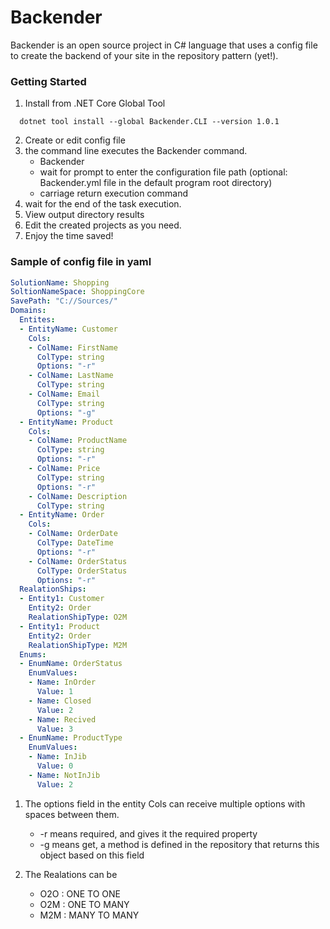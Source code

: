 
# Backender

Backender is an open source project in C# language that uses a config file to create the backend of your site in the repository pattern (yet!).

### Getting Started

1. Install from .NET Core Global Tool  

  ``` shell
    dotnet tool install --global Backender.CLI --version 1.0.1
  ```

2. Create or edit config file
3. the command line executes the Backender command.
    - Backender
    - wait for prompt to enter the configuration file path (optional: Backender.yml file in the default program root directory)
    - carriage return execution command
4. wait for the end of the task execution.
5. View output directory results
6. Edit the created projects as you need.
7. Enjoy the time saved!

### Sample of config file in yaml
``` yaml
SolutionName: Shopping
SoltionNameSpace: ShoppingCore
SavePath: "C://Sources/"
Domains:
  Entites:
  - EntityName: Customer
    Cols:
    - ColName: FirstName
      ColType: string
      Options: "-r"
    - ColName: LastName
      ColType: string
    - ColName: Email
      ColType: string
      Options: "-g"
  - EntityName: Product
    Cols:
    - ColName: ProductName
      ColType: string
      Options: "-r"
    - ColName: Price
      ColType: string
      Options: "-r"
    - ColName: Description
      ColType: string
  - EntityName: Order
    Cols:
    - ColName: OrderDate
      ColType: DateTime
      Options: "-r"
    - ColName: OrderStatus
      ColType: OrderStatus
      Options: "-r"
  RealationShips:
  - Entity1: Customer
    Entity2: Order
    RealationShipType: O2M
  - Entity1: Product
    Entity2: Order
    RealationShipType: M2M
  Enums:
  - EnumName: OrderStatus
    EnumValues:
    - Name: InOrder
      Value: 1
    - Name: Closed
      Value: 2
    - Name: Recived
      Value: 3
  - EnumName: ProductType
    EnumValues:
    - Name: InJib
      Value: 0
    - Name: NotInJib
      Value: 2
```
1. The options field in the entity Cols can receive multiple options with spaces between them.
    - -r means required, and gives it the required property
    - -g means get, a method is defined in the repository that returns this object based on this field
   
2. The Realations can be
    - O2O : ONE TO ONE
    - O2M : ONE TO MANY
    - M2M : MANY TO MANY
    
    
